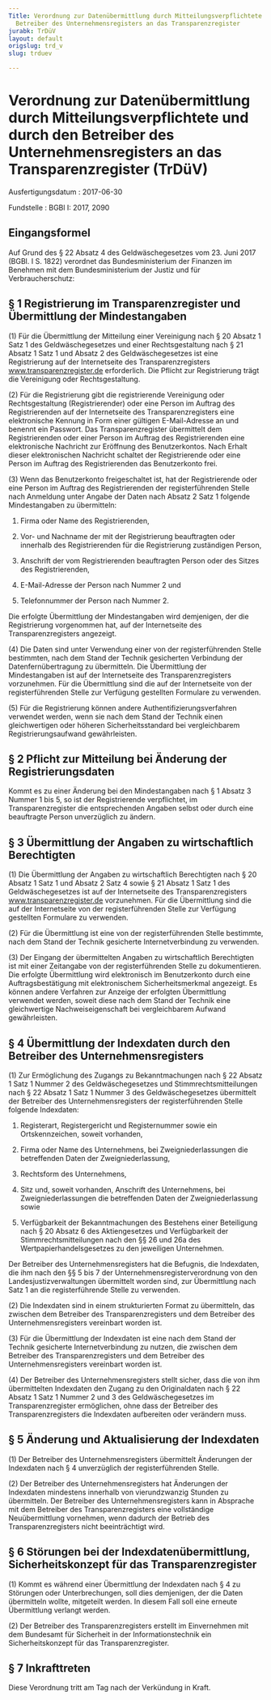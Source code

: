 ```yaml
---
Title: Verordnung zur Datenübermittlung durch Mitteilungsverpflichtete und durch den
  Betreiber des Unternehmensregisters an das Transparenzregister
jurabk: TrDüV
layout: default
origslug: trd_v
slug: trduev

---
```


# Verordnung zur Datenübermittlung durch Mitteilungsverpflichtete und durch den Betreiber des Unternehmensregisters an das Transparenzregister (TrDüV)

Ausfertigungsdatum
:   2017-06-30

Fundstelle
:   BGBl I: 2017, 2090


## Eingangsformel

Auf Grund des § 22 Absatz 4 des Geldwäschegesetzes vom 23. Juni 2017
(BGBl. I S. 1822) verordnet das Bundesministerium der Finanzen im
Benehmen mit dem Bundesministerium der Justiz und für
Verbraucherschutz:


## § 1 Registrierung im Transparenzregister und Übermittlung der Mindestangaben

(1) Für die Übermittlung der Mitteilung einer Vereinigung nach § 20
Absatz 1 Satz 1 des Geldwäschegesetzes und einer Rechtsgestaltung nach
§ 21 Absatz 1 Satz 1 und Absatz 2 des Geldwäschegesetzes ist eine
Registrierung auf der Internetseite des Transparenzregisters
www.transparenzregister.de erforderlich. Die Pflicht zur Registrierung
trägt die Vereinigung oder Rechtsgestaltung.

(2) Für die Registrierung gibt die registrierende Vereinigung oder
Rechtsgestaltung (Registrierender) oder eine Person im Auftrag des
Registrierenden auf der Internetseite des Transparenzregisters eine
elektronische Kennung in Form einer gültigen E-Mail-Adresse an und
benennt ein Passwort. Das Transparenzregister übermittelt dem
Registrierenden oder einer Person im Auftrag des Registrierenden eine
elektronische Nachricht zur Eröffnung des Benutzerkontos. Nach Erhalt
dieser elektronischen Nachricht schaltet der Registrierende oder eine
Person im Auftrag des Registrierenden das Benutzerkonto frei.

(3) Wenn das Benutzerkonto freigeschaltet ist, hat der Registrierende
oder eine Person im Auftrag des Registrierenden der registerführenden
Stelle nach Anmeldung unter Angabe der Daten nach Absatz 2 Satz 1
folgende Mindestangaben zu übermitteln:

1.  Firma oder Name des Registrierenden,


2.  Vor- und Nachname der mit der Registrierung beauftragten oder
    innerhalb des Registrierenden für die Registrierung zuständigen
    Person,


3.  Anschrift der vom Registrierenden beauftragten Person oder des Sitzes
    des Registrierenden,


4.  E-Mail-Adresse der Person nach Nummer 2 und


5.  Telefonnummer der Person nach Nummer 2.



Die erfolgte Übermittlung der Mindestangaben wird demjenigen, der die
Registrierung vorgenommen hat, auf der Internetseite des
Transparenzregisters angezeigt.

(4) Die Daten sind unter Verwendung einer von der registerführenden
Stelle bestimmten, nach dem Stand der Technik gesicherten Verbindung
der Datenfernübertragung zu übermitteln. Die Übermittlung der
Mindestangaben ist auf der Internetseite des Transparenzregisters
vorzunehmen. Für die Übermittlung sind die auf der Internetseite von
der registerführenden Stelle zur Verfügung gestellten Formulare zu
verwenden.

(5) Für die Registrierung können andere Authentifizierungsverfahren
verwendet werden, wenn sie nach dem Stand der Technik einen
gleichwertigen oder höheren Sicherheitsstandard bei vergleichbarem
Registrierungsaufwand gewährleisten.


## § 2 Pflicht zur Mitteilung bei Änderung der Registrierungsdaten

Kommt es zu einer Änderung bei den Mindestangaben nach § 1 Absatz 3
Nummer 1 bis 5, so ist der Registrierende verpflichtet, im
Transparenzregister die entsprechenden Angaben selbst oder durch eine
beauftragte Person unverzüglich zu ändern.


## § 3 Übermittlung der Angaben zu wirtschaftlich Berechtigten

(1) Die Übermittlung der Angaben zu wirtschaftlich Berechtigten nach §
20 Absatz 1 Satz 1 und Absatz 2 Satz 4 sowie § 21 Absatz 1 Satz 1 des
Geldwäschegesetzes ist auf der Internetseite des Transparenzregisters
www.transparenzregister.de vorzunehmen. Für die Übermittlung sind die
auf der Internetseite von der registerführenden Stelle zur Verfügung
gestellten Formulare zu verwenden.

(2) Für die Übermittlung ist eine von der registerführenden Stelle
bestimmte, nach dem Stand der Technik gesicherte Internetverbindung zu
verwenden.

(3) Der Eingang der übermittelten Angaben zu wirtschaftlich
Berechtigten ist mit einer Zeitangabe von der registerführenden Stelle
zu dokumentieren. Die erfolgte Übermittlung wird elektronisch im
Benutzerkonto durch eine Auftragsbestätigung mit elektronischem
Sicherheitsmerkmal angezeigt. Es können andere Verfahren zur Anzeige
der erfolgten Übermittlung verwendet werden, soweit diese nach dem
Stand der Technik eine gleichwertige Nachweiseigenschaft bei
vergleichbarem Aufwand gewährleisten.


## § 4 Übermittlung der Indexdaten durch den Betreiber des Unternehmensregisters

(1) Zur Ermöglichung des Zugangs zu Bekanntmachungen nach § 22 Absatz
1 Satz 1 Nummer 2 des Geldwäschegesetzes und Stimmrechtsmitteilungen
nach § 22 Absatz 1 Satz 1 Nummer 3 des Geldwäschegesetzes übermittelt
der Betreiber des Unternehmensregisters der registerführenden Stelle
folgende Indexdaten:

1.  Registerart, Registergericht und Registernummer sowie ein
    Ortskennzeichen, soweit vorhanden,


2.  Firma oder Name des Unternehmens, bei Zweigniederlassungen die
    betreffenden Daten der Zweigniederlassung,


3.  Rechtsform des Unternehmens,


4.  Sitz und, soweit vorhanden, Anschrift des Unternehmens, bei
    Zweigniederlassungen die betreffenden Daten der Zweigniederlassung
    sowie


5.  Verfügbarkeit der Bekanntmachungen des Bestehens einer Beteiligung
    nach § 20 Absatz 6 des Aktiengesetzes und Verfügbarkeit der
    Stimmrechtsmitteilungen nach den §§ 26 und 26a des
    Wertpapierhandelsgesetzes zu den jeweiligen Unternehmen.



Der Betreiber des Unternehmensregisters hat die Befugnis, die
Indexdaten, die ihm nach den §§ 5 bis 7 der
Unternehmensregisterverordnung von den Landesjustizverwaltungen
übermittelt worden sind, zur Übermittlung nach Satz 1 an die
registerführende Stelle zu verwenden.

(2) Die Indexdaten sind in einem strukturierten Format zu übermitteln,
das zwischen dem Betreiber des Transparenzregisters und dem Betreiber
des Unternehmensregisters vereinbart worden ist.

(3) Für die Übermittlung der Indexdaten ist eine nach dem Stand der
Technik gesicherte Internetverbindung zu nutzen, die zwischen dem
Betreiber des Transparenzregisters und dem Betreiber des
Unternehmensregisters vereinbart worden ist.

(4) Der Betreiber des Unternehmensregisters stellt sicher, dass die
von ihm übermittelten Indexdaten den Zugang zu den Originaldaten nach
§ 22 Absatz 1 Satz 1 Nummer 2 und 3 des Geldwäschegesetzes im
Transparenzregister ermöglichen, ohne dass der Betreiber des
Transparenzregisters die Indexdaten aufbereiten oder verändern muss.


## § 5 Änderung und Aktualisierung der Indexdaten

(1) Der Betreiber des Unternehmensregisters übermittelt Änderungen der
Indexdaten nach § 4 unverzüglich der registerführenden Stelle.

(2) Der Betreiber des Unternehmensregisters hat Änderungen der
Indexdaten mindestens innerhalb von vierundzwanzig Stunden zu
übermitteln. Der Betreiber des Unternehmensregisters kann in Absprache
mit dem Betreiber des Transparenzregisters eine vollständige
Neuübermittlung vornehmen, wenn dadurch der Betrieb des
Transparenzregisters nicht beeinträchtigt wird.


## § 6 Störungen bei der Indexdatenübermittlung, Sicherheitskonzept für das Transparenzregister

(1) Kommt es während einer Übermittlung der Indexdaten nach § 4 zu
Störungen oder Unterbrechungen, soll dies demjenigen, der die Daten
übermitteln wollte, mitgeteilt werden. In diesem Fall soll eine
erneute Übermittlung verlangt werden.

(2) Der Betreiber des Transparenzregisters erstellt im Einvernehmen
mit dem Bundesamt für Sicherheit in der Informationstechnik ein
Sicherheitskonzept für das Transparenzregister.


## § 7 Inkrafttreten

Diese Verordnung tritt am Tag nach der Verkündung in Kraft.

